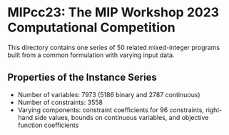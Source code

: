 # MIPcc23: The MIP Workshop 2023 Computational Competition

This directory contains one series of 50 related mixed-integer programs built from a common formulation with varying input data.

## Properties of the Instance Series

- Number of variables: 7973 (5186 binary and 2787 continuous)
- Number of constraints: 3558
- Varying components: constraint coefficients for 96 constraints, right-hand side values, bounds on continuous variables, and objective function coefficients
